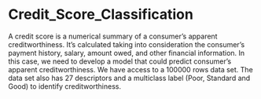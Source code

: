 # Credit_Score_Classification
A credit score is a numerical summary of a consumer’s apparent creditworthiness. It’s calculated taking into consideration the consumer’s payment history, salary, amount owed, and other financial information.
In this case, we need to develop a model that could predict consumer’s apparent creditworthiness. We have access to a 100000 rows data set. The data set also has 27 descriptors and a multiclass label (Poor, Standard and Good) to identify creditworthiness.
  


